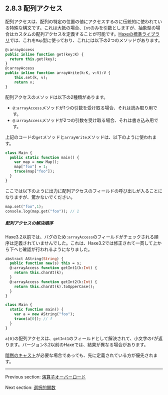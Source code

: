 ## 2.8.3 配列アクセス

配列アクセスは、配列の特定の位置の値にアクセスするのに伝統的に使われている特殊な構文です。これは大抵の場合、`Int`のみを引数としますが、抽象型の場合はカスタムの配列アクセスを定義することが可能です。[Haxeの標準ライブラリ](std.md)では、これを`Map`型に使っており、これには以下の2つのメソッドがあります。

```haxe
@:arrayAccess
public inline function get(key:K) {
  return this.get(key);
}
@:arrayAccess
public inline function arrayWrite(k:K, v:V):V {
	this.set(k, v);
	return v;
}
```

配列アクセスのメソッドは以下の2種類があります。

* `@:arrayAccess`メソッドが1つの引数を受け取る場合、それは読み取り用です。
* `@:arrayAccess`メソッドが2つの引数を受け取る場合、それは書き込み用です。

上記のコードの`get`メソッドと`arrayWrite`メソッドは、以下のように使われます。

```haxe
class Main {
  public static function main() {
    var map = new Map();
    map["foo"] = 1;
    trace(map["foo"]);
  }
}
```

ここでは以下のように出力に配列アクセスのフィールドの呼び出しが入ることになりますが、驚かないでください。

```haxe
map.set("foo",1);
console.log(map.get("foo")); // 1
```

##### 配列アクセスの解決順序

Haxe3.2以前では、バグのため`:arrayAccess`のフィールドがチェックされる順序は定義されていませんでした。これは、Haxe3.2では修正されて一貫して上から下へと確認が行われるようになりました。

```haxe
abstract AString(String) {
  public function new(s) this = s;
  @:arrayAccess function getInt1(k:Int) {
    return this.charAt(k);
  }
  @:arrayAccess function getInt2(k:Int) {
    return this.charAt(k).toUpperCase();
  }
}

class Main {
  static function main() {
    var a = new AString("foo");
    trace(a[0]); // f
  }
}
```

`a[0]`の配列アクセスは、`getInt1`のフィールドとして解決されて、小文字の`f`が返ります。バージョン3.2以前のHaxeでは、結果が異なる場合があります。

[暗黙のキャスト](types-abstract-implicit-casts.md)が必要な場合であっても、先に定義されている方が優先されます。

---

Previous section: [演算子オーバーロード](types-abstract-operator-overloading.md)

Next section: [選択的関数](types-abstract-selective-functions.md)